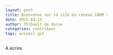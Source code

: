 ```yaml
---
layout: post
title: Bienvenue sur le site du réseau IABM !
date: 2025-03-12
author: Thibault de Varax
categories: contribuer
tags: accueil git
---
```

A écrire.
